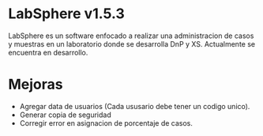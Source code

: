 # LabSphere v1.5.3
LabSphere es un software enfocado a realizar una administracion de casos y muestras en un laboratorio donde se desarrolla DnP y XS. Actualmente se encuentra en desarrollo.

# Mejoras
- Agregar data de usuarios (Cada ususario debe tener un codigo unico).
- Generar copia de seguridad
- Corregir error en asignacion de porcentaje de casos.
